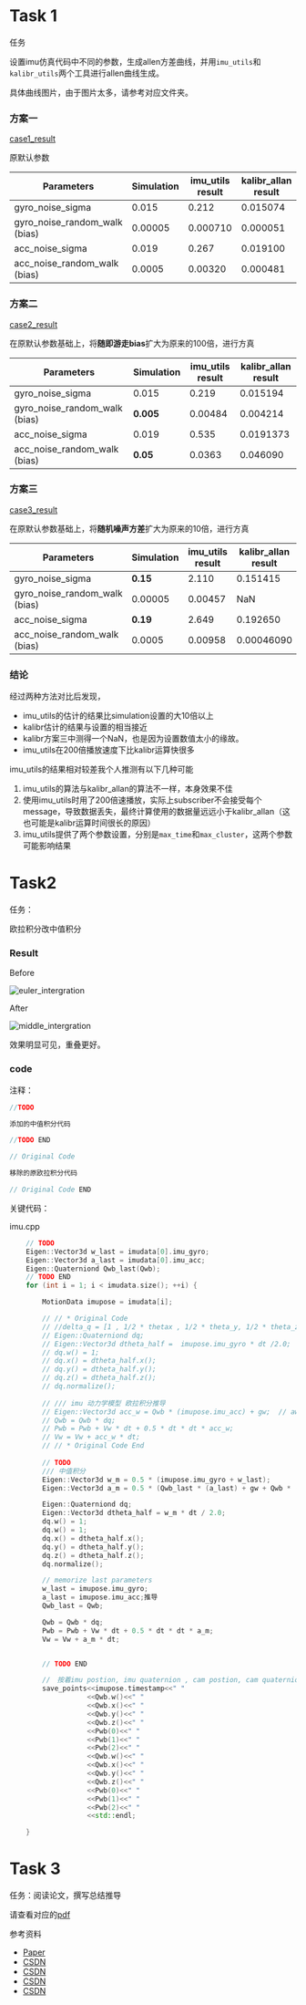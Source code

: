 # Task 1

任务

设置imu仿真代码中不同的参数，生成allen方差曲线，并用`imu_utils`和`kalibr_utils`两个工具进行allen曲线生成。

具体曲线图片，由于图片太多，请参考对应文件夹。

### 方案一

[case1_result](./case1/)

原默认参数

| Parameters                    | Simulation | imu_utils result | kalibr_allan result |
| ----------------------------- | ---------- | ---------------- | ------------------- |
| gyro_noise_sigma              | 0.015      | 0.212            | 0.015074            |
| gyro_noise_random_walk (bias) | 0.00005    | 0.000710         | 0.000051            |
| acc_noise_sigma               | 0.019      | 0.267            | 0.019100            |
| acc_noise_random_walk (bias)  | 0.0005     | 0.00320          | 0.000481            |

### 方案二

[case2_result](./case2/)

在原默认参数基础上，将**随即游走bias**扩大为原来的100倍，进行方真

| Parameters                    | Simulation | imu_utils result | kalibr_allan result |
| ----------------------------- | ---------- | ---------------- | ------------------- |
| gyro_noise_sigma              | 0.015      | 0.219            | 0.015194            |
| gyro_noise_random_walk (bias) | **0.005**  | 0.00484          | 0.004214            |
| acc_noise_sigma               | 0.019      | 0.535            | 0.0191373           |
| acc_noise_random_walk (bias)  | **0.05**   | 0.0363           | 0.046090            |

### 方案三

[case3_result](./case3/)

在原默认参数基础上，将**随机噪声方差**扩大为原来的10倍，进行方真

| Parameters                    | Simulation | imu_utils result | kalibr_allan result |
| ----------------------------- | ---------- | ---------------- | ------------------- |
| gyro_noise_sigma              | **0.15**   | 2.110            | 0.151415            |
| gyro_noise_random_walk (bias) | 0.00005    | 0.00457          | NaN                 |
| acc_noise_sigma               | **0.19**   | 2.649            | 0.192650            |
| acc_noise_random_walk (bias)  | 0.0005     | 0.00958          | 0.00046090          |

### 结论

经过两种方法对比后发现，

* imu_utils的估计的结果比simulation设置的大10倍以上
* kalibr估计的结果与设置的相当接近
* kalibr方案三中测得一个NaN，也是因为设置数值太小的缘故。
* imu_utils在200倍播放速度下比kalibr运算快很多

imu_utils的结果相对较差我个人推测有以下几种可能

1. imu_utils的算法与kalibr_allan的算法不一样，本身效果不佳
2. 使用imu_utils时用了200倍速播放，实际上subscriber不会接受每个message，导致数据丢失，最终计算使用的数据量远远小于kalibr_allan（这也可能是kalibr运算时间很长的原因）
3. imu_utils提供了两个参数设置，分别是`max_time`和`max_cluster`，这两个参数可能影响结果

# Task2

任务：

欧拉积分改中值积分

### Result

Before

![euler_intergration](./euler_intergration.png)

After

![middle_intergration](./middle_intergration.png)

效果明显可见，重叠更好。

### code

注释：

```c++
//TODO

添加的中值积分代码

//TODO END

// Original Code

移除的原欧拉积分代码

// Original Code END
```

关键代码：

imu.cpp

```c++
    // TODO
    Eigen::Vector3d w_last = imudata[0].imu_gyro;
    Eigen::Vector3d a_last = imudata[0].imu_acc;
    Eigen::Quaterniond Qwb_last(Qwb);
    // TODO END
    for (int i = 1; i < imudata.size(); ++i) {

        MotionData imupose = imudata[i];

        // // * Original Code
        // //delta_q = [1 , 1/2 * thetax , 1/2 * theta_y, 1/2 * theta_z]
        // Eigen::Quaterniond dq;
        // Eigen::Vector3d dtheta_half =  imupose.imu_gyro * dt /2.0;
        // dq.w() = 1;
        // dq.x() = dtheta_half.x();
        // dq.y() = dtheta_half.y();
        // dq.z() = dtheta_half.z();
        // dq.normalize();
        
        // /// imu 动力学模型 欧拉积分推导
        // Eigen::Vector3d acc_w = Qwb * (imupose.imu_acc) + gw;  // aw = Rwb * ( acc_body - acc_bias ) + gw
        // Qwb = Qwb * dq;
        // Pwb = Pwb + Vw * dt + 0.5 * dt * dt * acc_w;
        // Vw = Vw + acc_w * dt;
        // // * Original Code End
        
        // TODO
        /// 中值积分
        Eigen::Vector3d w_m = 0.5 * (imupose.imu_gyro + w_last);
        Eigen::Vector3d a_m = 0.5 * (Qwb_last * (a_last) + gw + Qwb * (imupose.imu_acc) + gw);

        Eigen::Quaterniond dq;
        Eigen::Vector3d dtheta_half = w_m * dt / 2.0;
        dq.w() = 1;
        dq.w() = 1;
        dq.x() = dtheta_half.x();
        dq.y() = dtheta_half.y();
        dq.z() = dtheta_half.z();
        dq.normalize();

        // memorize last parameters
        w_last = imupose.imu_gyro;
        a_last = imupose.imu_acc;推导
        Qwb_last = Qwb;

        Qwb = Qwb * dq;
        Pwb = Pwb + Vw * dt + 0.5 * dt * dt * a_m;
        Vw = Vw + a_m * dt;


        // TODO END

        //　按着imu postion, imu quaternion , cam postion, cam quaternion 的格式存储，由于没有cam，所以imu存了两次
        save_points<<imupose.timestamp<<" "
                   <<Qwb.w()<<" "
                   <<Qwb.x()<<" "
                   <<Qwb.y()<<" "
                   <<Qwb.z()<<" "
                   <<Pwb(0)<<" "
                   <<Pwb(1)<<" "
                   <<Pwb(2)<<" "
                   <<Qwb.w()<<" "
                   <<Qwb.x()<<" "
                   <<Qwb.y()<<" "
                   <<Qwb.z()<<" "
                   <<Pwb(0)<<" "
                   <<Pwb(1)<<" "
                   <<Pwb(2)<<" "
                   <<std::endl;

    }

```

# Task 3

任务：阅读论文，撰写总结推导

请查看对应的[pdf](./VIO_lesson_2.pdf)

参考资料

* [Paper](http://www.bmva.org/bmvc/2013/Papers/paper0093/paper0093.pdf)
* [CSDN](https://blog.csdn.net/whut_chengjun/article/details/103114237?spm=1001.2101.3001.6650.1&utm_medium=distribute.pc_relevant.none-task-blog-2%7Edefault%7ECTRLIST%7Edefault-1.essearch_pc_relevant&depth_1-utm_source=distribute.pc_relevant.none-task-blog-2%7Edefault%7ECTRLIST%7Edefault-1.essearch_pc_relevant#commentBox)
* [CSDN](https://blog.csdn.net/weixin_45692726/article/details/102819784?spm=1001.2101.3001.6661.1&utm_medium=distribute.pc_relevant_t0.none-task-blog-2%7Edefault%7ECTRLIST%7Edefault-1.highlightwordscore&depth_1-utm_source=distribute.pc_relevant_t0.none-task-blog-2%7Edefault%7ECTRLIST%7Edefault-1.highlightwordscore)
* [CSDN](https://blog.csdn.net/qq_38373843/article/details/93165284)
* [CSDN](https://blog.csdn.net/weixin_44580210/article/details/92846020?spm=1001.2101.3001.6650.10&utm_medium=distribute.pc_relevant.none-task-blog-2%7Edefault%7EBlogCommendFromBaidu%7Edefault-10.essearch_pc_relevant&depth_1-utm_source=distribute.pc_relevant.none-task-blog-2%7Edefault%7EBlogCommendFromBaidu%7Edefault-10.essearch_pc_relevant)

